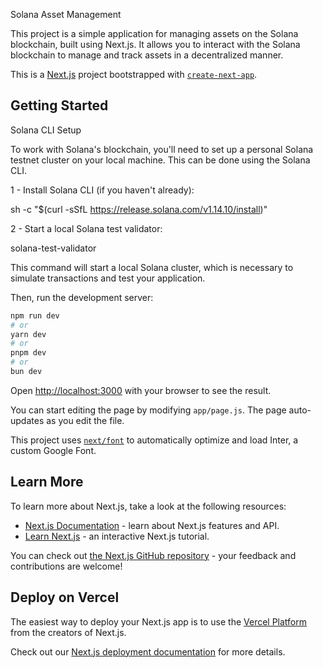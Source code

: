 Solana Asset Management

This project is a simple application for managing assets on the Solana blockchain, built using Next.js. It allows you to interact with the Solana blockchain to manage and track assets in a decentralized manner.

This is a [Next.js](https://nextjs.org/) project bootstrapped with [`create-next-app`](https://github.com/vercel/next.js/tree/canary/packages/create-next-app).

## Getting Started

Solana CLI Setup

To work with Solana's blockchain, you'll need to set up a personal Solana testnet cluster on your local machine. This can be done using the Solana CLI.

1 - Install Solana CLI (if you haven't already):

sh -c "$(curl -sSfL https://release.solana.com/v1.14.10/install)"

2 - Start a local Solana test validator:

solana-test-validator

This command will start a local Solana cluster, which is necessary to simulate transactions and test your application.

Then, run the development server:

```bash
npm run dev
# or
yarn dev
# or
pnpm dev
# or
bun dev
```

Open [http://localhost:3000](http://localhost:3000) with your browser to see the result.

You can start editing the page by modifying `app/page.js`. The page auto-updates as you edit the file.

This project uses [`next/font`](https://nextjs.org/docs/basic-features/font-optimization) to automatically optimize and load Inter, a custom Google Font.

## Learn More

To learn more about Next.js, take a look at the following resources:

- [Next.js Documentation](https://nextjs.org/docs) - learn about Next.js features and API.
- [Learn Next.js](https://nextjs.org/learn) - an interactive Next.js tutorial.

You can check out [the Next.js GitHub repository](https://github.com/vercel/next.js/) - your feedback and contributions are welcome!

## Deploy on Vercel

The easiest way to deploy your Next.js app is to use the [Vercel Platform](https://vercel.com/new?utm_medium=default-template&filter=next.js&utm_source=create-next-app&utm_campaign=create-next-app-readme) from the creators of Next.js.

Check out our [Next.js deployment documentation](https://nextjs.org/docs/deployment) for more details.

